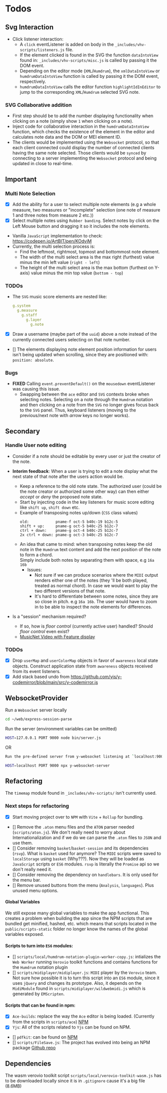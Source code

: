 # Todos

## Svg Interaction
- Click listener interaction:
  - A `click` eventListener is added on body in the `_includes/vhv-scripts/listeners.js` file.
  - If the element clicked is found in the SVG the function `dataIntoView` found in: `_includes/vhv-scripts/misc.js` is called by passing it the DOM event.
  - Depending on the editor mode (`XML`/`Humdrum`), the `xmlDataIntoView` or `humdrumDataIntoView` function is called by passing it the DOM event, respectively.
  - `humdrumDataIntoView` calls the editor function `highlightIdInEditor` to jump to the corresponding `XML`/`Humdrum` selected SVG note.

### SVG Collaborative addition
- First step should be to add the number displaying functionality when clicking on a note (simply show `1` when clicking on a note).
- Inject code for collaborative interaction in the `humdrumDataIntoView` function, which checks the existence of the element in the editor and calculates note data and the DOM or MEI element ID.
- The clients would be implemented using the `Websocket` protocol, so that each client connected could display the number of connected clients having the same note selected. Those clients would be `synced` by connecting to a server implementing the `Websocket` protocol and being updated in close to real-time.

## Important
### Multi Note Selection
- [x] Add the ability for a user to select multiple note elements (e.g a whole measure, two measures or "incomplete" selection (one note of measure 1 and three notes from measure 2 etc.))
- [x] Select multiple notes using `Rubber banding`. Select notes by click on the Left Mouse button and dragging it so it includes the note elements.
- Vanilla `JavaScript` implementation to check: https://codepen.io/ArtBIT/pen/KOdvjM
- Currently, the multi selection process is:
  - Find the leftmost, rightmost, topmost and bottommost note element.
  - The width of the multi select area is the max right (furthest) value minus the min left value (`right - left`)
  - The height of the multi select area is the max bottom (furthest on Y-axis) value minus the min top value (`bottom - top`)

### TODOs
  - The `SVG` music score elements are nested like:
    ```yml
    g.system
      g.measure
        g.staff
          g.layer
            g.note
    ```
- [x] Draw a username (maybe part of the `uuid`) above a note instead of the currently connected users selecting on that note number.
- [] The elements displaying note element position information for users isn't being updated when scrolling, since they are positioned with: `position: absolute`.

### Bugs
- **FIXED** Calling `event.preventDefault()` on the `mousedown` eventListener was causing this issue.
  - Swapping between the `ace` editor and `SVG` contexts broke when selecting notes.
  Selecting on a note through the `Humdrum` notation and then clicking on a note from the `SVG` no longer gives focus back to the `SVG` panel. Thus, keyboard listeners (moving to the previous/next note with *arrow* keys no longer works).

## Secondary
### Handle User note editing
- Consider if a note should be editable by every user or just the creator of the note.
- **Interim feedback**: When a user is trying to edit a note display what the next state of that note after the users action would be.
  - Keep a reference to the old note state. The authorized user (could be the note creator or authorized some other way) can then either *accept* or *deny* the proposed note state.
  - Start by injecting code in the key listeners for music score editing like `shift up`, `shift down` etc.
  - Example of transposing notes up/down (`CSS` class values)
    ```
    old:            pname-f oct-5 b40c-19 b12c-5
    shift + up:     pname-g oct-5 b40c-25 b12c-7
    ctrl + down:    pname-g oct-4 b40c-25 b12c-7
    2x ctrl + down: pname-g oct-3 b40c-25 b12c-7
    ```
  - An idea that came to mind: when transposing notes keep the old note in the `Humdrum` text content and add the next position of the note to form a chord.
  </br> Simply include both notes by separating them with space, e.g ```16a 16b```
    - Issues:
      - Not sure if we can produce scenarios where the `MIDI` output renders either one of the notes (they 'll be both played, treated as normal chord). In case we would want to play the two different versions of that note.
      - It's hard to differentiate between some notes, since they are so close in pitch. e.g ```16a 16b```. The user would have to zoom in to be able to inspect the note elements for differences.

- Is a "session" mechanism required?
  - If so, how is *floor control* (currently active user) handled? Should *floor control* even exist?
  - [MusicNet Video with Feature display](https://youtu.be/GyUu_L8t7rs?t=472)

### TODOs
- [x] Drop `userMap` and `userColorMap` objects in favor of `awareness` local state objects. Construct application state from `awareness` objects received from its event listeners.
- [x] Add stack based undo from https://github.com/yjs/y-codemirror/blob/main/src/y-codemirror.js

## WebsocketProvider
Run a `Websocket` server locally
```bash
cd ~/web/express-session-parse
```
Run the server (environment variables can be omitted)
```bash
HOST=127.0.0.1 PORT 9000 node bin/server.js
```
OR
```bash
Run the pre-defined server from y-websocket listening at `localhost:9000`
```
```bash
HOST=localhost PORT 9000 npx y-websocket-server
```

## Refactoring
The `timemap` module found in `_includes/vhv-scripts/` isn't currently used.

### Next steps for refactoring
- [x] Start moving project over to `NPM` with `Vite` + `Rollup` for bundling.
- [] Remove the `.aton` menu files and the `ATON` parser needed (`scripts/aton.js`). We don't really need to worry about Internationalization and if we do we can parse the `.aton` files to `JSON` and use them.
- [] Consider removing `basket`/`basket-session` and its dependencies (`rsvp`). What is `basket` used for anymore? The `MIDI` scripts were saved to `localStorage` using `basket` (Why???). Now they will be loaded as `JavaScript` scripts or `ES6` modules. `rsvp` is literally the `Promise` api so we don't really need it.
- [] Consider removing the dependency on `handlebars`. It is only used for the menu bar.
- [] Remove unused buttons from the menu (`Analysis`, `languages`). Plus unused menu options.
#### Global Variables
We still expose many global variables to make the app functional. This creates a problem when building the app since the NPM scripts that are bundled get minified, hashed, etc. which means that scripts located in the `public/scripts-static` folder no longer know the names of the global variables exposed.
#### Scripts to turn into `ES6` modules:
  - [] `scripts/local/humdrum-notation-plugin-worker-copy.js`: intializes the `Web Worker` running `Verovio` toolkit functions and contains functions for the `Humdrum` notation plugin
  - [] `scripts/midiplayer/midiplayer.js`: `MIDI` player by the `Verovio` team. Not sure how possible it is to turn this script into an `ES6` module, since it uses `jQuery` and changes its prototype. Also, it depends on the `MidiModule` found in `scripts/midiplayer/wildwebmidi.js` which is generated by `EMScripten`.
#### Scripts that can be found in npm:
  - [x] `Ace-builds`: replace the way the `Ace` editor is being loaded. (Currently from the scripts in `scripts/ace`) [NPM](https://www.npmjs.com/package/ace-builds)
  - [x] `Yjs`: All of the scripts related to `Yjs` can be found on NPM.
  - [] `pdfkit`: can be found on [NPM](https://www.npmjs.com/package/pdfkit)
  - [] `scripts/FileSave.js`: The project has evolved into being an NPM package [Github repo](https://github.com/eligrey/FileSaver.js)

## Dependencies
The wasm verovio toolkit script `scripts/local/verovio-toolkit-wasm.js` has to be downloaded locally since it is in `.gitignore` cause it's a big file (8.6MB)